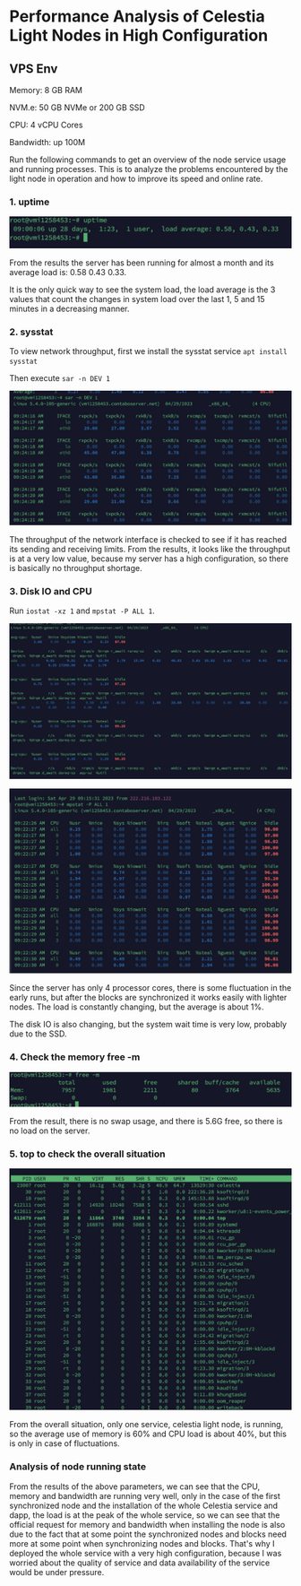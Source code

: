 # Performance Analysis of Celestia Light Nodes in High Configuration

## VPS Env

Memory: 8 GB RAM

NVM.e: 50 GB NVMe or 200 GB SSD

CPU: 4 vCPU Cores

Bandwidth: up 100M

Run the following commands to get an overview of the node service usage and running processes. This is to analyze the problems encountered by the light node in operation and how to improve its speed and online rate.

### 1. uptime

![alt uptime](https://github.com/chuhemiao/Celestia_PayForBlob/blob/main/imgs/uptime.png?raw=true)

From the results the server has been running for almost a month and its average load is: 0.58 0.43 0.33.

It is the only quick way to see the system load, the load average is the 3 values that count the changes in system load over the last 1, 5 and 15 minutes in a decreasing manner.

### 2. sysstat

To view network throughput, first we install the sysstat service `apt install sysstat`

Then execute `sar -n DEV 1`

![alt sar-n](https://github.com/chuhemiao/Celestia_PayForBlob/blob/main/imgs/sar-n.jpeg?raw=true)

The throughput of the network interface is checked to see if it has reached its sending and receiving limits. From the results, it looks like the throughput is at a very low value, because my server has a high configuration, so there is basically no throughput shortage.

### 3. Disk IO and CPU

Run `iostat -xz 1` and `mpstat -P ALL 1`.

![alt iost-z](https://github.com/chuhemiao/Celestia_PayForBlob/blob/main/imgs/iost-z.jpeg?raw=true)

![alt mpstat-p](https://github.com/chuhemiao/Celestia_PayForBlob/blob/main/imgs/mpstat-p.jpeg?raw=true)

Since the server has only 4 processor cores, there is some fluctuation in the early runs, but after the blocks are synchronized it works easily with lighter nodes. The load is constantly changing, but the average is about 1%.

The disk IO is also changing, but the system wait time is very low, probably due to the SSD.

### 4. Check the memory free -m

![alt free-m](https://github.com/chuhemiao/Celestia_PayForBlob/blob/main/imgs/free-m.jpeg?raw=true)

From the result, there is no swap usage, and there is 5.6G free, so there is no load on the server.

### 5. top to check the overall situation

![alt top](https://github.com/chuhemiao/Celestia_PayForBlob/blob/main/imgs/top.jpeg?raw=true)

From the overall situation, only one service, celestia light node, is running, so the average use of memory is 60% and CPU load is about 40%, but this is only in case of fluctuations.

### Analysis of node running state

From the results of the above parameters, we can see that the CPU, memory and bandwidth are running very well, only in the case of the first synchronized node and the installation of the whole Celestia service and dapp, the load is at the peak of the whole service, so we can see that the official request for memory and bandwidth when installing the node is also due to the fact that at some point the synchronized nodes and blocks need more at some point when synchronizing nodes and blocks. That's why I deployed the whole service with a very high configuration, because I was worried about the quality of service and data availability of the service would be under pressure.
